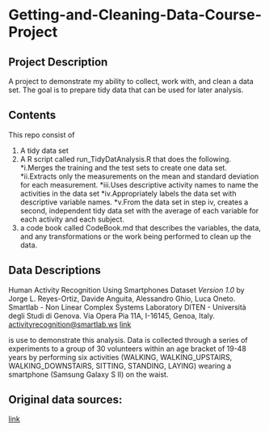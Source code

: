 # Getting-and-Cleaning-Data-Course-Project
## Project Description
A project to demonstrate my ability to collect, work with, and clean a data set.
The goal is to prepare tidy data that can be used for later analysis. 

## Contents
This repo consist of 
  1) A tidy data set
  2) A R script called run_TidyDatAnalysis.R that does the following.
      *i.Merges the training and the test sets to create one data set.
      *ii.Extracts only the measurements on the mean and standard deviation for each measurement.
      *iii.Uses descriptive activity names to name the activities in the data set
      *iv.Appropriately labels the data set with descriptive variable names.
      *v.From the data set in step iv, creates a second, independent tidy data set with the average of each variable for each activity and each subject.
  3) a code book called CodeBook.md that describes the variables, the data, and any transformations or the work being performed to clean up the data. 

## Data Descriptions
Human Activity Recognition Using Smartphones Dataset *Version 1.0* by 
Jorge L. Reyes-Ortiz, Davide Anguita, Alessandro Ghio, Luca Oneto.
Smartlab - Non Linear Complex Systems Laboratory
DITEN - Università degli Studi di Genova.
Via Opera Pia 11A, I-16145, Genoa, Italy.
activityrecognition@smartlab.ws
[link](www.smartlab.ws)

is use to demonstrate this analysis. Data is collected through a series of experiments to a group of 30 volunteers within an age bracket of 19-48 years by performing six activities (WALKING, WALKING_UPSTAIRS, WALKING_DOWNSTAIRS, SITTING, STANDING, LAYING) wearing a smartphone (Samsung Galaxy S II) on the waist.

## Original data sources:
[link](http://archive.ics.uci.edu/ml/datasets/Human+Activity+Recognition+Using+Smartphones#)
